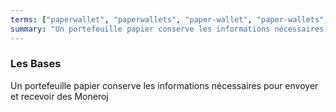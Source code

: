 ```yaml
---
terms: ["paperwallet", "paperwallets", "paper-wallet", "paper-wallets", "portefeuille-papier", "portefeuilles-papier"]
summary: "Un portefeuille papier conserve les informations nécessaires pour envoyer et recevoir des Moneroj"
---
```


### Les Bases

Un portefeuille papier conserve les informations nécessaires pour envoyer et recevoir des Moneroj
